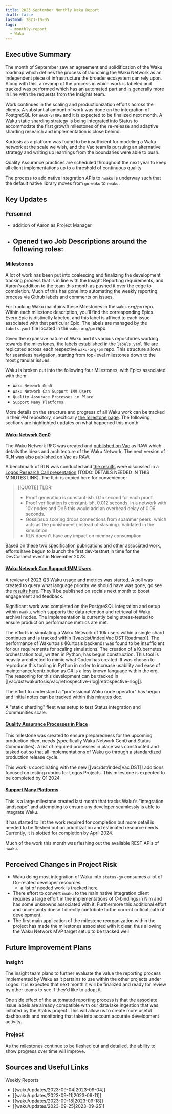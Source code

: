 ```yaml
---
title: 2023 September Monthly Waku Report
draft: false
lastmod: 2023-10-05
tags:
  - monthly-report
  - Waku
---
```

## Executive Summary
The month of September saw an agreement and solidification of the Waku roadmap which defines the process of launching the Waku Network as an independent piece of infrastructure the broader ecosystem can rely upon. Along with this, a revamp of the process in which work is labeled and tracked was performed which has an automated part and is generally more in line with the requests from the Insights team. 

Work continues in the scaling and productionization efforts across the clients. A substantial amount of work was done on the integration of PostgreSQL for `WAKU-STORE` and it is expected to be finalized next month. A Waku static sharding strategy is being integrated into Status to accommodate the first growth milestones of the re-release and adaptive sharding research and implementation is close behind. 

Kurtosis as a platform was found to be insufficient for modeling a Waku network at the scale we wish, and the Vac team is pursuing an alternative strategy and writing up learnings from the boundaries were able to push. 

Quality Assurance practices are scheduled throughout the next year to keep all client implementations up to a threshold of continuous quality. 

The process to add native integration APIs to `nwaku` is underway such that the default native library moves from `go-waku` to `nwaku`.
## Key Updates

### Personnel
- addition of Aaron as Project Manager
- Opened two Job Descriptions around the following roles:
	- 

### Milestones
A lot of work has been put into coalescing and finalizing the development tracking process that is in line with the Insight Reporting requirements, and Aaron's addition to the team this month as pushed it over the edge to completion. Much of this has gone into automating the weekly reporting process via Github labels and comments on issues. 

For tracking Waku maintains these Milestones in the `waku-org/pm` repo. Within each milestone description, you'll find the corresponding Epics. Every Epic is distinctly labeled, and this label is affixed to each issue associated with that particular Epic. The labels are managed by the `labels.yaml` file located in the `waku-org/pm` repo. 

Given the expansive nature of Waku and its various repositories working towards the milestones, the labels established in the `labels.yaml` file are replicated across each respective `waku-org/pm` repo. This structure allows for seamless navigation, starting from top-level milestones down to the most granular issues.

Waku is broken out into the following four Milestones, with Epics associated with them:
- `Waku Network Gen0`
- `Waku Network Can Support 1MM Users`
- `Quality Assurace Processes in Place`
- `Support Many Platforms`

More details on the structure and progress of all Waku work can be tracked in their PM repository, specifically [the milestone page](https://github.com/waku-org/pm/milestones). The following sections are highlighted updates on what happened this month.

#### [Waku Network Gen0](https://github.com/waku-org/pm/issues/50)
The Waku Network RFC was created and [published on Vac](https://rfc.vac.dev/spec/64/) as RAW which details the ideas and architecture of the Waku Network. The next version of RLN was also [published on Vac](https://rfc.vac.dev/spec/58/) as RAW.

A benchmark of RLN was conducted and [the results](https://github.com/waku-org/research/issues/23) were discussed in a [Logos Research Call presentation](https://minutes.logos.co/logos/logos-research-call-notes#september-27) (TODO: DETAILS NEEDED IN THIS MINUTES LINK). The tl;dr is copied here for convenience:

> [!QUOTE] TLDR:
>
>
>- Proof generation is constant-ish. 0.15 second for each proof
>- Proof verification is constant-ish, 0.012 seconds. In a network with 10k nodes and D=6 this would add an overhead delay of 0.06 seconds.
>- Gossipsub scoring drops connections from spammer peers, which acts as the punishment (instead of slashing). Validated in the simulation.
>- RLN doesn't have any impact on memory consumption.

Based on these two specification publications and other associated work, efforts have begun to launch the first dev-testnet in time for the DevConnect event in November 2023.

#### [Waku Network Can Support 1MM Users](https://github.com/waku-org/pm/issues/83)
A review of 2023 Q3 Waku usage and metrics was started. A poll was created to query what language priority we should have was gone, go see the [results here](). They'll be published on socials next month to boost engagement and feedback. 

Significant work was completed on the PostgreSQL integration and setup within `nwaku`, which supports the data retention and retrieval of Waku archival nodes. The implementation is currently being stress-tested to ensure production performance metrics are met. 

The efforts in simulating a Waku Network of 10k users within a single shard continues and is tracked within [[vac/dst/index|Vac DST Roadmap]]. The performance of Wakurtosis (Kurtosis backend) was found to be insufficient for our requirements for scaling simulations. The creation of a Kubernetes orchestration tool, written in Python, has begun construction. This tool is heavily architected to mimic what Codex has created. It was chosen to reproduce this tooling in Python in order to increase usability and ease of maintenance/contribution as C# is a less known language within the org. The reasoning for this development can be tracked in [[vac/dst/wakurtosis/vac/retrospective-rlog|retrospective-rlog]].

The effort to understand a "professional Waku node operator" has begun and initial notes can be tracked within this [minutes doc](https://notes.status.im/node-operators-meeting). 

A "static sharding" fleet was setup to test Status integration and Communities scale. 
#### [Quality Assurance Processes in Place](https://github.com/waku-org/pm/issues/73)
This milestone was created to ensure preparedness for the upcoming production client needs (specifically Waku Network Gen0 and Status Communities). A list of required processes in place was constructed and tasked out so that all implementations of Waku go through a standardized production release cycle. 

This work is coordinating with the new [[vac/dst/index|Vac DST]] additions focused on testing rubrics for Logos Projects. This milestone is expected to be completed by Q1 2024. 
#### [Support Many Platforms](https://github.com/waku-org/pm/issues/42)
This is a large milestone created last month that tracks Waku's "integration landscape" and attempting to ensure any developer seamlessly is able to integrate Waku. 

It has started to list the work required for completion but more detail is needed to be fleshed out on prioritization and estimated resource needs. Currently, it is slotted for completion by April 2024. 

Much of the work this month was fleshing out the available REST APIs of `nwaku`. 


## Perceived Changes in Project Risk
- Waku doing most integration of Waku into `status-go` consumes a lot of Go-related developer resources.
	- a list of needed work is tracked [here](https://github.com/status-im/status-go/issues/4057)
- There effort to convert `nwaku` to the main native integration client requires a large effort in the implementations of C-bindings in Nim and has some unknowns associated with it. Furthermore this additional effort and uncertainty doesn't directly contribute to the current critical path of development. 
- The first main application of the milestone reorganization within the project has made the milestones associated with it clear, thus allowing the Waku Network MVP target setup to be tracked well

## Future Improvement Plans
### Insight
The insight team plans to further evaluate the value the reporting process implemented by Waku as it pertains to use within the other projects under Logos. It is expected that next month it will be finalized and ready for review by other teams to see if they'd like to adopt it. 

One side effect of the automated reporting process is that the associate issue labels are already compatible with our data lake ingestion that was initiated by the Status project. This will allow us to create more useful dashboards and monitoring that take into account accurate development activity. 

### Project
As the milestones continue to be fleshed out and detailed, the ability to show progress over time will improve. 

## Sources and Useful Links
Weekly Reports
- [[waku/updates/2023-09-04|2023-09-04]]
- [[waku/updates/2023-09-11|2023-09-11]]
- [[waku/updates/2023-09-18|2023-09-18]]
- [[waku/updates/2023-09-25|2023-09-25]]
